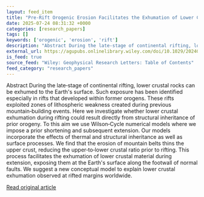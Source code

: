 ```yaml
---
layout: feed_item
title: "Pre‐Rift Orogenic Erosion Facilitates the Exhumation of Lower Crust at Rifted Margins"
date: 2025-07-24 08:31:32 +0000
categories: [research_papers]
tags: []
keywords: ['orogenic', 'erosion', 'rift']
description: "Abstract During the late‐stage of continental rifting, lower crustal rocks can be exhumed to the Earth's surface"
external_url: https://agupubs.onlinelibrary.wiley.com/doi/10.1029/2024GL113543?af=R
is_feed: true
source_feed: "Wiley: Geophysical Research Letters: Table of Contents"
feed_category: "research_papers"
---
```


Abstract During the late‐stage of continental rifting, lower crustal rocks can be exhumed to the Earth's surface. Such exposure has been identified especially in rifts that developed within former orogens. These rifts exploited zones of lithospheric weakness created during previous mountain‐building events. Here we investigate whether lower crustal exhumation during rifting could result directly from structural inheritance of prior orogeny. To this aim we use Wilson‐Cycle numerical models where we impose a prior shortening and subsequent extension. Our models incorporate the effects of thermal and structural inheritance as well as surface processes. We find that the erosion of mountain belts thins the upper crust, reducing the upper‐to‐lower crustal ratio prior to rifting. This process facilitates the exhumation of lower crustal material during extension, exposing them at the Earth's surface along the footwall of normal faults. We suggest a new conceptual model to explain lower crustal exhumation observed at rifted margins worldwide.

[Read original article](https://agupubs.onlinelibrary.wiley.com/doi/10.1029/2024GL113543?af=R)

